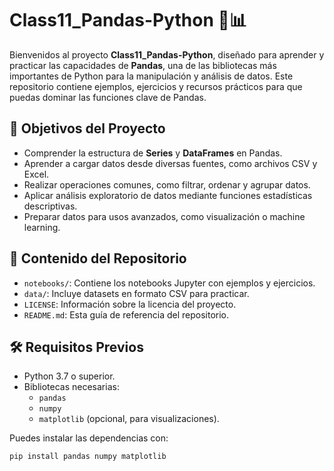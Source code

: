 # Class11_Pandas-Python 🐼📊

Bienvenidos al proyecto **Class11_Pandas-Python**, diseñado para aprender y practicar las capacidades de **Pandas**, una de las bibliotecas más importantes de Python para la manipulación y análisis de datos. Este repositorio contiene ejemplos, ejercicios y recursos prácticos para que puedas dominar las funciones clave de Pandas.

## 🚀 Objetivos del Proyecto
- Comprender la estructura de **Series** y **DataFrames** en Pandas.
- Aprender a cargar datos desde diversas fuentes, como archivos CSV y Excel.
- Realizar operaciones comunes, como filtrar, ordenar y agrupar datos.
- Aplicar análisis exploratorio de datos mediante funciones estadísticas descriptivas.
- Preparar datos para usos avanzados, como visualización o machine learning.

## 📂 Contenido del Repositorio
- `notebooks/`: Contiene los notebooks Jupyter con ejemplos y ejercicios.
- `data/`: Incluye datasets en formato CSV para practicar.
- `LICENSE`: Información sobre la licencia del proyecto.
- `README.md`: Esta guía de referencia del repositorio.

## 🛠️ Requisitos Previos
- Python 3.7 o superior.
- Bibliotecas necesarias:
  - `pandas`
  - `numpy`
  - `matplotlib` (opcional, para visualizaciones).

Puedes instalar las dependencias con:
```bash
pip install pandas numpy matplotlib
